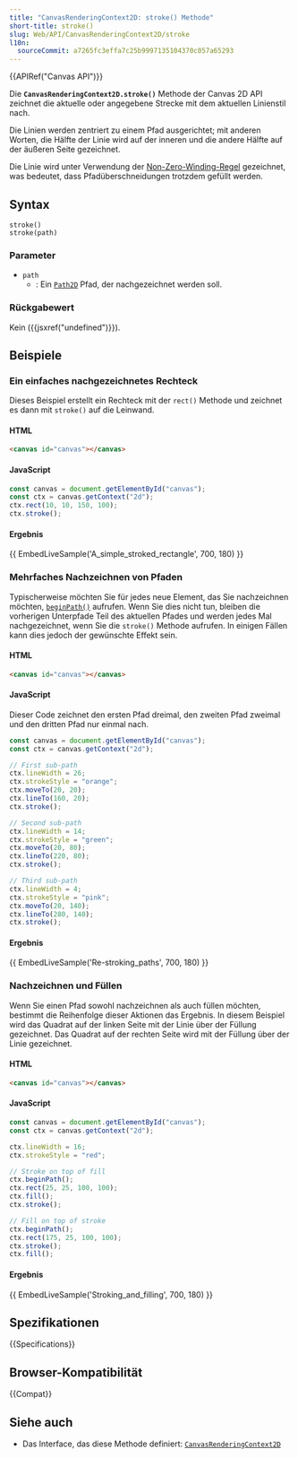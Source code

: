 ```yaml
---
title: "CanvasRenderingContext2D: stroke() Methode"
short-title: stroke()
slug: Web/API/CanvasRenderingContext2D/stroke
l10n:
  sourceCommit: a7265fc3effa7c25b9997135104370c057a65293
---
```


{{APIRef("Canvas API")}}

Die **`CanvasRenderingContext2D.stroke()`** Methode der Canvas 2D API zeichnet die aktuelle oder angegebene Strecke mit dem aktuellen Linienstil nach.

Die Linien werden zentriert zu einem Pfad ausgerichtet; mit anderen Worten, die Hälfte der Linie wird auf der inneren und die andere Hälfte auf der äußeren Seite gezeichnet.

Die Linie wird unter Verwendung der [Non-Zero-Winding-Regel](https://en.wikipedia.org/wiki/Nonzero-rule) gezeichnet, was bedeutet, dass Pfadüberschneidungen trotzdem gefüllt werden.

## Syntax

```js-nolint
stroke()
stroke(path)
```

### Parameter

- `path`
  - : Ein [`Path2D`](/de/docs/Web/API/Path2D) Pfad, der nachgezeichnet werden soll.

### Rückgabewert

Kein ({{jsxref("undefined")}}).

## Beispiele

### Ein einfaches nachgezeichnetes Rechteck

Dieses Beispiel erstellt ein Rechteck mit der `rect()` Methode und zeichnet es dann mit `stroke()` auf die Leinwand.

#### HTML

```html
<canvas id="canvas"></canvas>
```

#### JavaScript

```js
const canvas = document.getElementById("canvas");
const ctx = canvas.getContext("2d");
ctx.rect(10, 10, 150, 100);
ctx.stroke();
```

#### Ergebnis

{{ EmbedLiveSample('A_simple_stroked_rectangle', 700, 180) }}

### Mehrfaches Nachzeichnen von Pfaden

Typischerweise möchten Sie für jedes neue Element, das Sie nachzeichnen möchten, [`beginPath()`](/de/docs/Web/API/CanvasRenderingContext2D/beginPath) aufrufen. Wenn Sie dies nicht tun, bleiben die vorherigen Unterpfade Teil des aktuellen Pfades und werden jedes Mal nachgezeichnet, wenn Sie die `stroke()` Methode aufrufen. In einigen Fällen kann dies jedoch der gewünschte Effekt sein.

#### HTML

```html
<canvas id="canvas"></canvas>
```

#### JavaScript

Dieser Code zeichnet den ersten Pfad dreimal, den zweiten Pfad zweimal und den dritten Pfad nur einmal nach.

```js
const canvas = document.getElementById("canvas");
const ctx = canvas.getContext("2d");

// First sub-path
ctx.lineWidth = 26;
ctx.strokeStyle = "orange";
ctx.moveTo(20, 20);
ctx.lineTo(160, 20);
ctx.stroke();

// Second sub-path
ctx.lineWidth = 14;
ctx.strokeStyle = "green";
ctx.moveTo(20, 80);
ctx.lineTo(220, 80);
ctx.stroke();

// Third sub-path
ctx.lineWidth = 4;
ctx.strokeStyle = "pink";
ctx.moveTo(20, 140);
ctx.lineTo(280, 140);
ctx.stroke();
```

#### Ergebnis

{{ EmbedLiveSample('Re-stroking_paths', 700, 180) }}

### Nachzeichnen und Füllen

Wenn Sie einen Pfad sowohl nachzeichnen als auch füllen möchten, bestimmt die Reihenfolge dieser Aktionen das Ergebnis. In diesem Beispiel wird das Quadrat auf der linken Seite mit der Linie über der Füllung gezeichnet. Das Quadrat auf der rechten Seite wird mit der Füllung über der Linie gezeichnet.

#### HTML

```html
<canvas id="canvas"></canvas>
```

#### JavaScript

```js
const canvas = document.getElementById("canvas");
const ctx = canvas.getContext("2d");

ctx.lineWidth = 16;
ctx.strokeStyle = "red";

// Stroke on top of fill
ctx.beginPath();
ctx.rect(25, 25, 100, 100);
ctx.fill();
ctx.stroke();

// Fill on top of stroke
ctx.beginPath();
ctx.rect(175, 25, 100, 100);
ctx.stroke();
ctx.fill();
```

#### Ergebnis

{{ EmbedLiveSample('Stroking_and_filling', 700, 180) }}

## Spezifikationen

{{Specifications}}

## Browser-Kompatibilität

{{Compat}}

## Siehe auch

- Das Interface, das diese Methode definiert: [`CanvasRenderingContext2D`](/de/docs/Web/API/CanvasRenderingContext2D)
